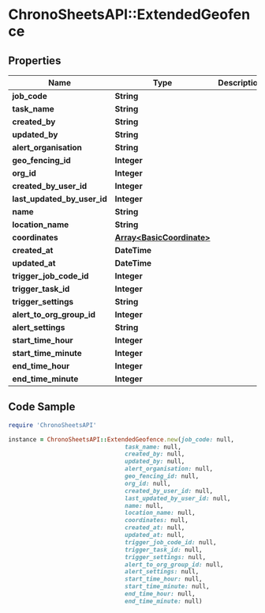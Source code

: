 # ChronoSheetsAPI::ExtendedGeofence

## Properties

Name | Type | Description | Notes
------------ | ------------- | ------------- | -------------
**job_code** | **String** |  | [optional] 
**task_name** | **String** |  | [optional] 
**created_by** | **String** |  | [optional] 
**updated_by** | **String** |  | [optional] 
**alert_organisation** | **String** |  | [optional] 
**geo_fencing_id** | **Integer** |  | [optional] 
**org_id** | **Integer** |  | [optional] 
**created_by_user_id** | **Integer** |  | [optional] 
**last_updated_by_user_id** | **Integer** |  | [optional] 
**name** | **String** |  | [optional] 
**location_name** | **String** |  | [optional] 
**coordinates** | [**Array&lt;BasicCoordinate&gt;**](BasicCoordinate.md) |  | [optional] 
**created_at** | **DateTime** |  | [optional] 
**updated_at** | **DateTime** |  | [optional] 
**trigger_job_code_id** | **Integer** |  | [optional] 
**trigger_task_id** | **Integer** |  | [optional] 
**trigger_settings** | **String** |  | [optional] 
**alert_to_org_group_id** | **Integer** |  | [optional] 
**alert_settings** | **String** |  | [optional] 
**start_time_hour** | **Integer** |  | [optional] 
**start_time_minute** | **Integer** |  | [optional] 
**end_time_hour** | **Integer** |  | [optional] 
**end_time_minute** | **Integer** |  | [optional] 

## Code Sample

```ruby
require 'ChronoSheetsAPI'

instance = ChronoSheetsAPI::ExtendedGeofence.new(job_code: null,
                                 task_name: null,
                                 created_by: null,
                                 updated_by: null,
                                 alert_organisation: null,
                                 geo_fencing_id: null,
                                 org_id: null,
                                 created_by_user_id: null,
                                 last_updated_by_user_id: null,
                                 name: null,
                                 location_name: null,
                                 coordinates: null,
                                 created_at: null,
                                 updated_at: null,
                                 trigger_job_code_id: null,
                                 trigger_task_id: null,
                                 trigger_settings: null,
                                 alert_to_org_group_id: null,
                                 alert_settings: null,
                                 start_time_hour: null,
                                 start_time_minute: null,
                                 end_time_hour: null,
                                 end_time_minute: null)
```



